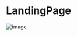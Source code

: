 ﻿# LandingPage
![image](https://github.com/blertton/LandingPage/assets/86237949/54bcd1c5-2dcb-435a-a31f-84f7e45d8339)
